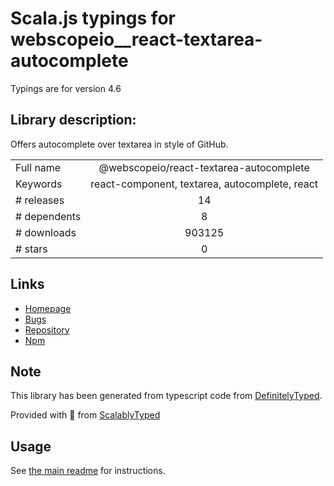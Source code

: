 
# Scala.js typings for webscopeio__react-textarea-autocomplete

Typings are for version 4.6

## Library description:
Offers autocomplete over textarea in style of GitHub.

|                    |                 |
| ------------------ | :-------------: |
| Full name          | @webscopeio/react-textarea-autocomplete |
| Keywords           | react-component, textarea, autocomplete, react |
| # releases         | 14 |
| # dependents       | 8 |
| # downloads        | 903125 |
| # stars            | 0 |

## Links
- [Homepage](https://github.com/webscopeio/react-textarea-autocomplete)
- [Bugs](https://github.com/webscopeio/react-textarea-autocomplete/issues)
- [Repository](https://github.com/webscopeio/react-textarea-autocomplete)
- [Npm](https://www.npmjs.com/package/%40webscopeio%2Freact-textarea-autocomplete)
    


## Note
This library has been generated from typescript code from [DefinitelyTyped](https://definitelytyped.org).

Provided with :purple_heart: from [ScalablyTyped](https://github.com/oyvindberg/ScalablyTyped)

## Usage
See [the main readme](../../readme.md) for instructions.


